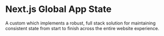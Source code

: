 # Next.js Global App State

A custom <App> which implements a robust, full stack solution for maintaining consistent state from start to finish across the entire website experience.
